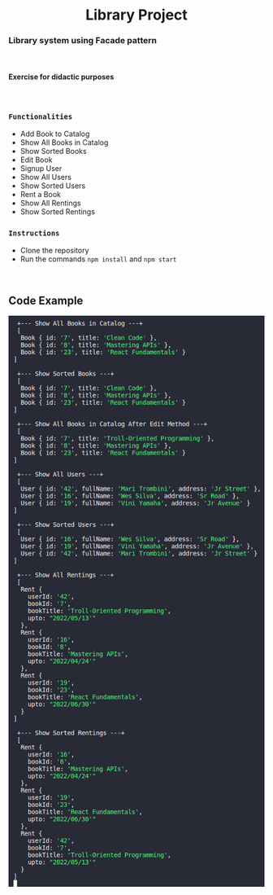 <h1 align="center"> Library Project </h1>

### Library system using Facade pattern

</br>

#### Exercise for didactic purposes

</br>

### `Functionalities`

- Add Book to Catalog
- Show All Books in Catalog
- Show Sorted Books
- Edit Book
- Signup User
- Show All Users
- Show Sorted Users
- Rent a Book
- Show All Rentings
- Show Sorted Rentings

### `Instructions`

- Clone the repository
- Run the commands `npm install` and `npm start`

</br>

## Code Example

<img src="./src/Image/lib1.png" widht="200px" align="center" alt="Code example">
<img src="./src/Image/lib2.png" widht="180px" align="center" alt="Code example">
